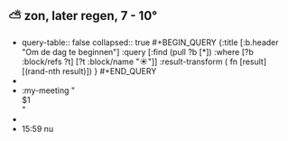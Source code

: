 ## ⛅ zon, later regen, 7 - 10°
- query-table:: false
  collapsed:: true
  #+BEGIN_QUERY 
  {:title [:b.header "Om de dag te beginnen"]
   :query [:find (pull ?b [*])
     :where 
       [?b :block/refs ?t]
       [?t :block/name "☀️"]]
   :result-transform ( fn [result] [(rand-nth result)])
  }
  #+END_QUERY
-
- :my-meeting "<div class='kit' data-kit='insertmeeting'>$1</div>"
-
- 15:59 nu